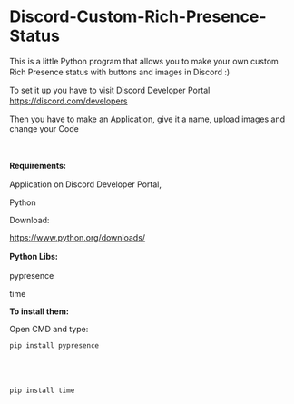 # Discord-Custom-Rich-Presence-Status
This is a little Python program that allows you to make your own custom Rich Presence status with buttons and images in Discord :)
ㅤ






To set it up you have to visit Discord Developer Portal
https://discord.com/developers
ㅤ






Then you have to make an Application, give it a name, upload images and change your Code



















ㅤ




















**Requirements:**


























Application on Discord Developer Portal,
ㅤ


Python

Download:

https://www.python.org/downloads/




















**Python Libs:**
ㅤ
ㅤ


























  pypresence
  ㅤ
  ㅤ



















  
  time



















































































































**To install them:**




















Open CMD and type:


    pip install pypresence
      ㅤ
  ㅤ



















  
    pip install time
  ㅤ
